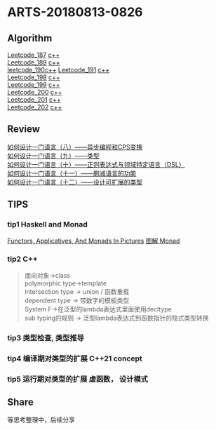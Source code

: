 # ARTS-20180813-0826
## Algorithm
[Leetcode_187](https://leetcode.com/problems/repeated-dna-sequences/description/) [c++](../leetcode/leetcode_187.cc)  
[Leetcode_189](https://leetcode.com/problems/rotate-array/description/) [c++](../leetcode/leetcode_189.cc)  
[leetcode_190](https://leetcode.com/problems/reverse-bits/description/)[c++](../leetcode/leetcode_190)
[Leetcode_191](https://leetcode.com/problems/number-of-1-bits/description/) [c++](../leetcode/leetcode_191.cc)  
[Leetcode_198](https://leetcode.com/problems/house-robber/description/) [c++](../leetcode/leetcode_198.cc)  
[Leetcode_199](https://leetcode.com/problems/binary-tree-right-side-view/description/) [c++](../leetcode/leetcode_199.cc)  
[Leetcode_200](https://leetcode.com/problems/number-of-islands/description/) [c++](../leetcode/leetcode_200.cc)  
[Leetcode_201](https://leetcode.com/problems/bitwise-and-of-numbers-range/description/) [c++](../leetcode/leetcode_201.cc)  
[Leetcode_202](https://leetcode.com/problems/happy-number/description/) [c++](../leetcode/leetcode_202.cc)  

## Review
[如何设计一门语言（八）——异步编程和CPS变换 ](http://www.cppblog.com/vczh/archive/2013/07/27/202154.html)  
[如何设计一门语言（九）——类型](http://www.cppblog.com/vczh/archive/2013/08/17/202605.html)  
[如何设计一门语言（十）——正则表达式与领域特定语言（DSL） ](http://www.cppblog.com/vczh/archive/2013/09/16/203249.html)  
[如何设计一门语言（十一）——删减语言的功能](www.cppblog.com/vczh/archive/2013/10/19/203819.html)  
[如何设计一门语言（十二）——设计可扩展的类型](http://www.cppblog.com/vczh/archive/2013/11/10/204189.html)
## TIPS
### tip1 Haskell and Monad
[Functors, Applicatives, And Monads In Pictures](http://adit.io/posts/2013-04-17-functors,_applicatives,_and_monads_in_pictures.htm)
[图解 Monad](http://www.ruanyifeng.com/blog/2015/07/monad.html?utm_source=tuicool)

### tip2 C++ 
> 面向对象→class  
  polymorphic type→template  
    intersection type → union / 函数重载  
    dependent type → 带数字的模板类型  
    System F→在泛型的lambda表达式里面使用decltype   
    sub typing的规则 → 泛型lambda表达式到函数指针的隐式类型转换

### tip3 类型检查, 类型推导

### tip4 编译期对类型的扩展 C++21 concept 

### tip5 运行期对类型的扩展 虚函数， 设计模式

## Share
等思考整理中，后续分享
